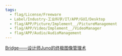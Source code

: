 ```yaml
---
tags:
  - flag/License/Freeware
  - Label/Industry-工业科学/IT/APP/GUI/Desktop
  - flag/APP/Picture/Implement__/PictureManagement
  - flag/APP/Video/Implement__/VideoManager
  - flag/APP/Audio/AudioManagement
---
```


[Bridge——设计师Juno的终极图像管理术](https://www.zcool.com.cn/article/ZMTM3ODcy.html)